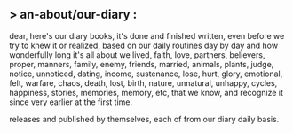 ## > an-about/our-diary :

dear, 
here's our diary books,
it's done and finished written, even before we try to knew it or realized, based on our daily routines day by day and how wonderfully long it's all about we lived, faith, love, partners, believers, proper, manners, family, enemy, friends, married, animals, plants, judge, notice, unnoticed, dating, income, sustenance, lose, hurt, glory, emotional, felt, warfare, chaos, death, lost, birth, nature, unnatural, unhappy, cycles, happiness, stories, memories, memory, etc, that we know, and recognize it since very earlier at the first time.

releases and published by themselves, each of from our diary daily basis.

